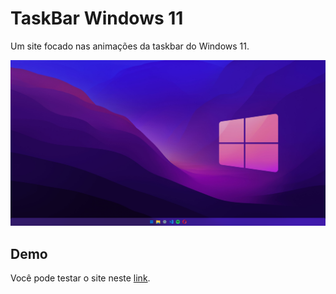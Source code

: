 # TaskBar Windows 11

Um site focado nas animações da taskbar do Windows 11.

<p align="center">
<img src="assets/img/banner.png">
<p>

## Demo

Você pode testar o site neste <a href="ulissesjunior.github.io/taskbar_w11/">link</a>.